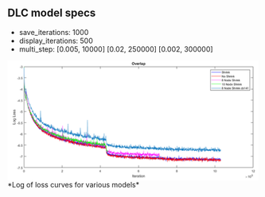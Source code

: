 ## DLC model specs
- save_iterations: 1000
- display_iterations: 500
- multi_step:
[0.005, 10000] [0.02, 250000] [0.002, 300000]



<img align="left" src = "https://github.com/sachaker/deeplabcut_texteam/blob/master/Protocols/Images/overlap.png">
*Log of loss curves for various models*
